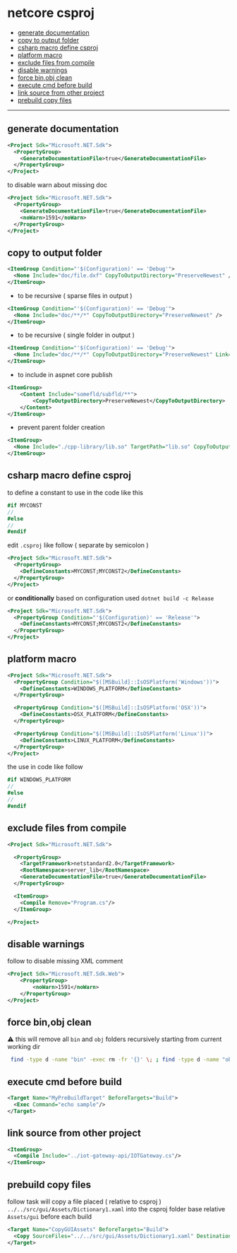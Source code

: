 # netcore csproj

<!-- TOC -->
- [generate documentation](#generate-documentation)
- [copy to output folder](#copy-to-output-folder)
- [csharp macro define csproj](#csharp-macro-define-csproj)
- [platform macro](#platform-macro)
- [exclude files from compile](#exclude-files-from-compile)
- [disable warnings](#disable-warnings)
- [force bin,obj clean](#force-binobj-clean)
- [execute cmd before build](#execute-cmd-before-build)
- [link source from other project](#link-source-from-other-project)
- [prebuild copy files](#prebuild-copy-files)
<!-- TOCEND -->

<hr/>

## generate documentation

```xml
<Project Sdk="Microsoft.NET.Sdk">
  <PropertyGroup>    
    <GenerateDocumentationFile>true</GenerateDocumentationFile>
  </PropertyGroup>
</Project>
```

to disable warn about missing doc

```xml
<Project Sdk="Microsoft.NET.Sdk">
  <PropertyGroup>    
    <GenerateDocumentationFile>true</GenerateDocumentationFile>
    <noWarn>1591</noWarn>
  </PropertyGroup>
</Project>
```

## copy to output folder

```xml
<ItemGroup Condition="'$(Configuration)' == 'Debug'">
  <None Include="doc/file.dxf" CopyToOutputDirectory="PreserveNewest" />
</ItemGroup>
```

- to be recursive ( sparse files in output )

```xml
<ItemGroup Condition="'$(Configuration)' == 'Debug'">
  <None Include="doc/**/*" CopyToOutputDirectory="PreserveNewest" />
</ItemGroup>
```

- to be recursive ( single folder in output )

```xml
<ItemGroup Condition="'$(Configuration)' == 'Debug'">
  <None Include="doc/**/*" CopyToOutputDirectory="PreserveNewest" Link="doc/%(RecursiveDir)/%(Filename)%(Extension)" />
</ItemGroup>
```

- to include in aspnet core publish

```xml
<ItemGroup>
    <Content Include="somefld/subfld/**">
        <CopyToOutputDirectory>PreserveNewest</CopyToOutputDirectory>
    </Content>
</ItemGroup>
```

- prevent parent folder creation

```xml
<ItemGroup>
  <None Include="./cpp-library/lib.so" TargetPath="lib.so" CopyToOutputDirectory="PreserveNewest" />
</ItemGroup>
```

## csharp macro define csproj

to define a constant to use in the code like this

```csharp
#if MYCONST
//
#else
//
#endif
```

edit `.csproj` like follow ( separate by semicolon )


```xml
<Project Sdk="Microsoft.NET.Sdk">
  <PropertyGroup>
    <DefineConstants>MYCONST;MYCONST2</DefineConstants>  
  </PropertyGroup>
</Project>
```

or **conditionally** based on configuration used `dotnet build -c Release`

```xml
<Project Sdk="Microsoft.NET.Sdk">
  <PropertyGroup Condition="'$(Configuration)' == 'Release'">
    <DefineConstants>MYCONST;MYCONST2</DefineConstants>  
  </PropertyGroup>  
</Project>
```

## platform macro

```xml
<Project Sdk="Microsoft.NET.Sdk">
  <PropertyGroup Condition="$([MSBuild]::IsOSPlatform('Windows'))">
    <DefineConstants>WINDOWS_PLATFORM</DefineConstants>  
  </PropertyGroup>  

  <PropertyGroup Condition="$([MSBuild]::IsOSPlatform('OSX'))">
    <DefineConstants>OSX_PLATFORM</DefineConstants>  
  </PropertyGroup>  

  <PropertyGroup Condition="$([MSBuild]::IsOSPlatform('Linux'))">
    <DefineConstants>LINUX_PLATFORM</DefineConstants>  
  </PropertyGroup>
</Project>
```

the use in code like follow

```cs
#if WINDOWS_PLATFORM
//
#else
//
#endif
```

## exclude files from compile

```xml
<Project Sdk="Microsoft.NET.Sdk">

  <PropertyGroup>
    <TargetFramework>netstandard2.0</TargetFramework>
    <RootNamespace>server_lib</RootNamespace>
    <GenerateDocumentationFile>true</GenerateDocumentationFile>    
  </PropertyGroup>

  <ItemGroup>
    <Compile Remove="Program.cs"/>
  </ItemGroup>

</Project>
```

## disable warnings

follow to disable missing XML comment

```xml
<Project Sdk="Microsoft.NET.Sdk.Web">
    <PropertyGroup>
        <noWarn>1591</noWarn>
    </PropertyGroup>
</Project>
```

## force bin,obj clean

:warning: this will remove all `bin` and `obj` folders recursively starting from current working dir

```sh
 find -type d -name "bin" -exec rm -fr '{}' \; ; find -type d -name "obj" -exec rm -fr '{}' \;
```

## execute cmd before build

```xml
<Target Name="MyPreBuildTarget" BeforeTargets="Build">
  <Exec Command="echo sample"/>
</Target>
```

## link source from other project

```xml
<ItemGroup>
  <Compile Include="../iot-gateway-api/IOTGateway.cs"/>
</ItemGroup>
```

## prebuild copy files

follow task will copy a file placed ( relative to csproj ) `../../src/gui/Assets/Dictionary1.xaml` into the csproj folder base relative `Assets/gui` before each build

```xml
<Target Name="CopyGUIAssets" BeforeTargets="Build">
  <Copy SourceFiles="../../src/gui/Assets/Dictionary1.xaml" DestinationFolder="Assets/gui" />
</Target>
```
